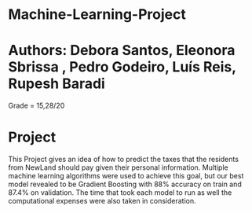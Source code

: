 # Machine-Learning-Project

# Authors: Debora Santos, Eleonora Sbrissa , Pedro Godeiro, Luís Reis, Rupesh Baradi

Grade = 15,28/20 

# Project

This Project gives an idea of how to predict the taxes that the residents from NewLand should pay given their personal information. Multiple machine learning algorithms were used to achieve this goal, but our best model revealed to be Gradient Boosting with 88% accuracy on train and 87.4% on validation. The time that took each model to run as well the computational expenses were also taken in consideration.
